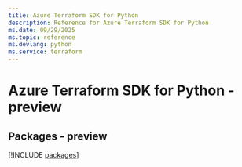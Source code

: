 ```yaml
---
title: Azure Terraform SDK for Python
description: Reference for Azure Terraform SDK for Python
ms.date: 09/29/2025
ms.topic: reference
ms.devlang: python
ms.service: terraform
---
```

# Azure Terraform SDK for Python - preview
## Packages - preview
[!INCLUDE [packages](terraform-index.md)]